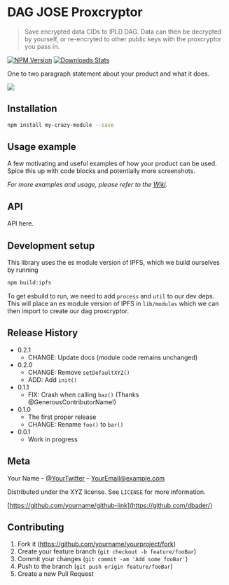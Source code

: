 # DAG JOSE Proxcryptor

> Save encrypted data CIDs to IPLD DAG. Data can then be decrypted by yourself, or re-encryted to other public keys with the proxcryptor you pass in.

[![NPM Version][npm-image]][npm-url]
[![Downloads Stats][npm-downloads]][npm-url]

One to two paragraph statement about your product and what it does.

![](header.png)

## Installation

```sh
npm install my-crazy-module --save
```

## Usage example

A few motivating and useful examples of how your product can be used. Spice this up with code blocks and potentially more screenshots.

_For more examples and usage, please refer to the [Wiki][wiki]._

## API

API here.

## Development setup

This library uses the es module version of IPFS, which we build ourselves by running

```sh
npm build:ipfs
```

To get esbuild to run, we need to add `process` and `util` to our dev deps. This will place an es module version of IPFS in `lib/modules` which we can then import to create our dag proxcryptor.

## Release History

- 0.2.1
  - CHANGE: Update docs (module code remains unchanged)
- 0.2.0
  - CHANGE: Remove `setDefaultXYZ()`
  - ADD: Add `init()`
- 0.1.1
  - FIX: Crash when calling `baz()` (Thanks @GenerousContributorName!)
- 0.1.0
  - The first proper release
  - CHANGE: Rename `foo()` to `bar()`
- 0.0.1
  - Work in progress

## Meta

Your Name – [@YourTwitter](https://twitter.com/dbader_org) – YourEmail@example.com

Distributed under the XYZ license. See `LICENSE` for more information.

[https://github.com/yourname/github-link](https://github.com/dbader/)

## Contributing

1. Fork it (<https://github.com/yourname/yourproject/fork>)
2. Create your feature branch (`git checkout -b feature/fooBar`)
3. Commit your changes (`git commit -am 'Add some fooBar'`)
4. Push to the branch (`git push origin feature/fooBar`)
5. Create a new Pull Request

<!-- Markdown link & img dfn's -->

[npm-image]: https://img.shields.io/npm/v/datadog-metrics.svg?style=flat-square
[npm-url]: https://npmjs.org/package/datadog-metrics
[npm-downloads]: https://img.shields.io/npm/dm/datadog-metrics.svg?style=flat-square
[travis-image]: https://img.shields.io/travis/dbader/node-datadog-metrics/master.svg?style=flat-square
[travis-url]: https://travis-ci.org/dbader/node-datadog-metrics
[wiki]: https://github.com/yourname/yourproject/wiki
